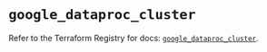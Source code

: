 # `google_dataproc_cluster`

Refer to the Terraform Registry for docs: [`google_dataproc_cluster`](https://registry.terraform.io/providers/hashicorp/google/6.30.0/docs/resources/dataproc_cluster).
